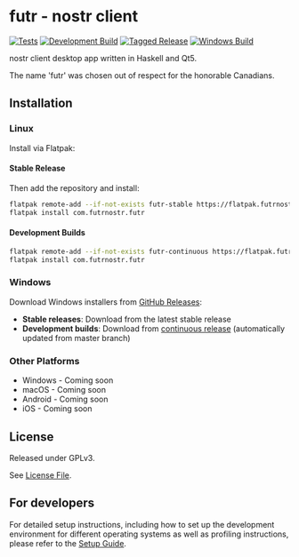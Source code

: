 # futr - nostr client

[![Tests](https://github.com/futrnostr/futr/workflows/Tests/badge.svg)](https://github.com/futrnostr/futr/actions/workflows/tests.yml)
[![Development Build](https://github.com/futrnostr/futr/workflows/Flatpak%20Build%20and%20Release/badge.svg)](https://github.com/futrnostr/futr/actions/workflows/continuous.yml)
[![Tagged Release](https://github.com/futrnostr/futr/workflows/Flatpak%20Tagged%20Release/badge.svg)](https://github.com/futrnostr/futr/actions/workflows/release.yml)
[![Windows Build](https://ci.appveyor.com/api/projects/status/github/futrnostr/futr?branch=master&svg=true)](https://ci.appveyor.com/project/prolic/futr)

nostr client desktop app written in Haskell and Qt5.

The name 'futr' was chosen out of respect for the honorable Canadians.

## Installation

### Linux

Install via Flatpak:

#### Stable Release

Then add the repository and install:

```bash
flatpak remote-add --if-not-exists futr-stable https://flatpak.futrnostr.com/futr-stable.flatpakrepo
flatpak install com.futrnostr.futr
```

#### Development Builds

```bash
flatpak remote-add --if-not-exists futr-continuous https://flatpak.futrnostr.com/futr-continuous.flatpakrepo
flatpak install com.futrnostr.futr
```

### Windows

Download Windows installers from [GitHub Releases](https://github.com/futrnostr/futr/releases):

- **Stable releases**: Download from the latest stable release
- **Development builds**: Download from [continuous release](https://github.com/futrnostr/futr/releases/tag/continuous) (automatically updated from master branch)

### Other Platforms

- Windows - Coming soon
- macOS - Coming soon
- Android - Coming soon
- iOS - Coming soon

## License

Released under GPLv3.

See [License File](LICENSE).

## For developers

For detailed setup instructions, including how to set up the development environment for different operating systems as well as profiling instructions, please refer to the [Setup Guide](docs/Setup.md).
